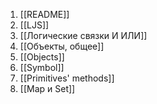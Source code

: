 1. [[README]]
2. [[LJS]]
3. [[Логические связки И ИЛИ]]
4. [[Объекты, общее]]
5. [[Objects]]
6. [[Symbol]]
7. [[Primitives' methods]]
8. [[Map и Set]]